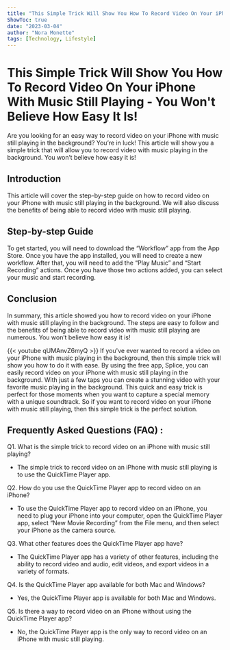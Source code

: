 ```yaml
---
title: "This Simple Trick Will Show You How To Record Video On Your iPhone With Music Still Playing - You Won't Believe How Easy It Is!"
ShowToc: true 
date: "2023-03-04"
author: "Nora Monette" 
tags: [Technology, Lifestyle]
---
```

# This Simple Trick Will Show You How To Record Video On Your iPhone With Music Still Playing - You Won't Believe How Easy It Is!
Are you looking for an easy way to record video on your iPhone with music still playing in the background? You’re in luck! This article will show you a simple trick that will allow you to record video with music playing in the background. You won’t believe how easy it is!

## Introduction
This article will cover the step-by-step guide on how to record video on your iPhone with music still playing in the background. We will also discuss the benefits of being able to record video with music still playing.

## Step-by-step Guide
To get started, you will need to download the “Workflow” app from the App Store. Once you have the app installed, you will need to create a new workflow. After that, you will need to add the “Play Music” and “Start Recording” actions. Once you have those two actions added, you can select your music and start recording.

## Conclusion
In summary, this article showed you how to record video on your iPhone with music still playing in the background. The steps are easy to follow and the benefits of being able to record video with music still playing are numerous. You won’t believe how easy it is!

{{< youtube qUMAnvZ6myQ >}} 
If you've ever wanted to record a video on your iPhone with music playing in the background, then this simple trick will show you how to do it with ease. By using the free app, Splice, you can easily record video on your iPhone with music still playing in the background. With just a few taps you can create a stunning video with your favorite music playing in the background. This quick and easy trick is perfect for those moments when you want to capture a special memory with a unique soundtrack. So if you want to record video on your iPhone with music still playing, then this simple trick is the perfect solution.

## Frequently Asked Questions (FAQ) :
Q1. What is the simple trick to record video on an iPhone with music still playing?
- The simple trick to record video on an iPhone with music still playing is to use the QuickTime Player app.

Q2. How do you use the QuickTime Player app to record video on an iPhone? 
- To use the QuickTime Player app to record video on an iPhone, you need to plug your iPhone into your computer, open the QuickTime Player app, select “New Movie Recording” from the File menu, and then select your iPhone as the camera source. 

Q3. What other features does the QuickTime Player app have? 
- The QuickTime Player app has a variety of other features, including the ability to record video and audio, edit videos, and export videos in a variety of formats.

Q4. Is the QuickTime Player app available for both Mac and Windows? 
- Yes, the QuickTime Player app is available for both Mac and Windows.

Q5. Is there a way to record video on an iPhone without using the QuickTime Player app? 
- No, the QuickTime Player app is the only way to record video on an iPhone with music still playing.


